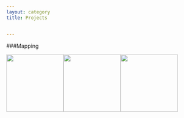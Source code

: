 ```yaml
---
layout: category
title: Projects


---
```

###Mapping 

<p float=""><img src="../s1.png" width="150" /><img src="../s2.png" width="150" /><img src="../s3.png" width="150" /></p>
